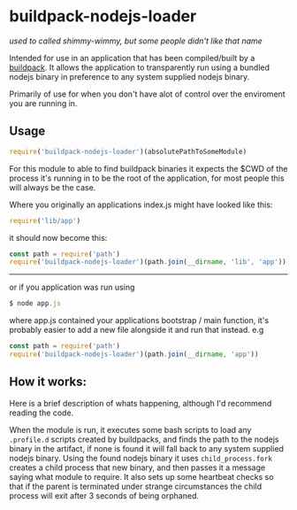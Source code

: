 # buildpack-nodejs-loader

_used to called shimmy-wimmy, but some people didn't like that name_

Intended for use in an application that has been compiled/built by a [buildpack](https://devcenter.heroku.com/articles/buildpack-api). It allows the application to transparently run using a bundled nodejs binary in preference to any system supplied nodejs binary.

Primarily of use for when you don't have alot of control over the enviroment you are running in.



## Usage

```js
require('buildpack-nodejs-loader')(absolutePathToSomeModule)
```


For this module to able to find buildpack binaries it expects the $CWD of the process it's running in to be the root of the application, for most people this will always be the case.

Where you originally an applications index.js might have looked like this:

```js
require('lib/app')
```

it should now become this:

```js
const path = require('path')
require('buildpack-nodejs-loader')(path.join(__dirname, 'lib', 'app'))
```

---------

or if you application was run using 

```js
$ node app.js
```

where app.js contained your applications bootstrap / main function, it's probably easier to add
a new file alongside it and run that instead. e.g

```js
const path = require('path')
require('buildpack-nodejs-loader')(path.join(__dirname, 'app'))
```


## How it works:

Here is a brief description of whats happening, although I'd recommend reading the code.

When the module is run, it executes some bash scripts to load any `.profile.d` scripts created by buildpacks, and finds the path to the nodejs binary in the artifact, if none is found it will fall back to any system supplied nodejs binary. 
Using the found nodejs binary it uses `child_process.fork` creates a child process that new binary, and then passes it a message saying what module to require. It also sets up some heartbeat checks so that if the parent is terminated under strange circumstances the child process will exit after 3 seconds of being orphaned. 